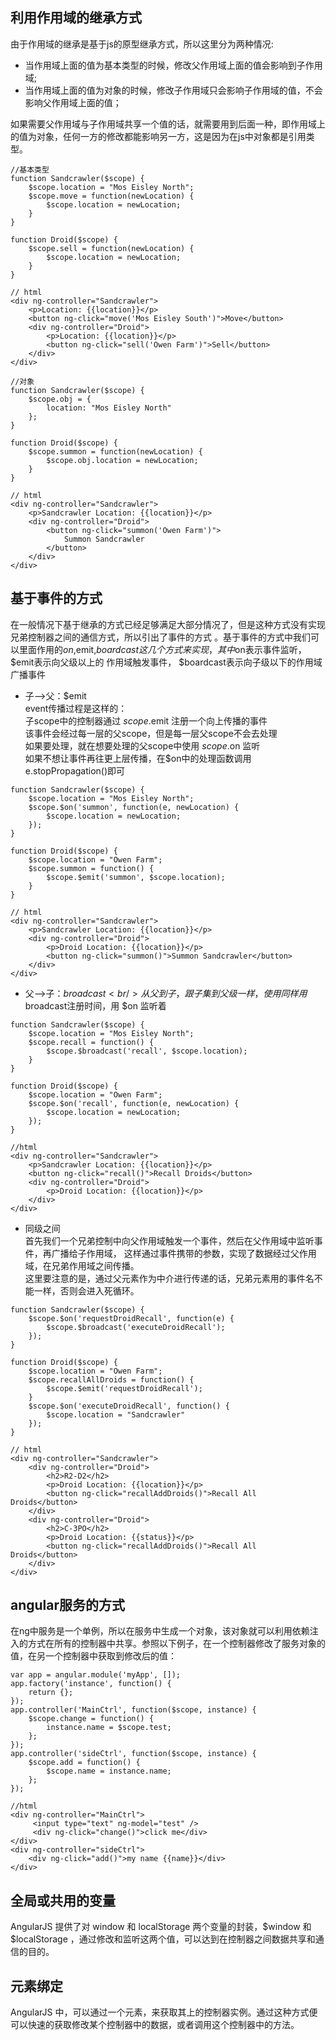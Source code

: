 ## 利用作用域的继承方式
由于作用域的继承是基于js的原型继承方式，所以这里分为两种情况:
+ 当作用域上面的值为基本类型的时候，修改父作用域上面的值会影响到子作用域;
+ 当作用域上面的值为对象的时候，修改子作用域只会影响子作用域的值，不会影响父作用域上面的值；

如果需要父作用域与子作用域共享一个值的话，就需要用到后面一种，即作用域上的值为对象，任何一方的修改都能影响另一方，这是因为在js中对象都是引用类型。
<pre><code>//基本类型
function Sandcrawler($scope) {
	$scope.location = "Mos Eisley North";
	$scope.move = function(newLocation) {
		$scope.location = newLocation;
	}
}

function Droid($scope) {
	$scope.sell = function(newLocation) {
		$scope.location = newLocation;
	}
}

// html
&lt;div ng-controller="Sandcrawler"&gt;
    &lt;p&gt;Location: {{location}}&lt;/p&gt;
    &lt;button ng-click="move('Mos Eisley South')"&gt;Move&lt;/button&gt;
    &lt;div ng-controller="Droid"&gt;
        &lt;p&gt;Location: {{location}}&lt;/p&gt;
        &lt;button ng-click="sell('Owen Farm')"&gt;Sell&lt;/button&gt;
    &lt;/div&gt;
&lt;/div&gt;

//对象
function Sandcrawler($scope) {
	$scope.obj = {
		location: "Mos Eisley North"
	};
}

function Droid($scope) {
	$scope.summon = function(newLocation) {
		$scope.obj.location = newLocation;
	}
}

// html
&lt;div ng-controller="Sandcrawler"&gt;
    &lt;p&gt;Sandcrawler Location: {{location}}&lt;/p&gt;
    &lt;div ng-controller="Droid"&gt;
        &lt;button ng-click="summon('Owen Farm')"&gt;
            Summon Sandcrawler
        &lt;/button&gt;
    &lt;/div&gt;
&lt;/div&gt;</code></pre>

## 基于事件的方式
在一般情况下基于继承的方式已经足够满足大部分情况了，但是这种方式没有实现兄弟控制器之间的通信方式，所以引出了事件的方式
。基于事件的方式中我们可以里面作用的$on,$emit,$boardcast这几个方式来实现，其中$on表示事件监听，$emit表示向父级以上的
作用域触发事件， $boardcast表示向子级以下的作用域广播事件
+ 子–>父：$emit<br/>
event传播过程是这样的：<br/>
子scope中的控制器通过 $scope.$emit 注册一个向上传播的事件<br/>
该事件会经过每一层的父scope，但是每一层父scope不会去处理<br/>
如果要处理，就在想要处理的父scope中使用 $scope.$on 监听<br/>
如果不想让事件再往更上层传播，在$on中的处理函数调用e.stopPropagation()即可
<pre><code>function Sandcrawler($scope) {
	$scope.location = "Mos Eisley North";
	$scope.$on('summon', function(e, newLocation) {
		$scope.location = newLocation;
	});
}

function Droid($scope) {
	$scope.location = "Owen Farm";
	$scope.summon = function() {
		$scope.$emit('summon', $scope.location);
	}
}

// html
&lt;div ng-controller="Sandcrawler"&gt;
    &lt;p&gt;Sandcrawler Location: {{location}}&lt;/p&gt;
    &lt;div ng-controller="Droid"&gt;
        &lt;p&gt;Droid Location: {{location}}&lt;/p&gt;
        &lt;button ng-click="summon()"&gt;Summon Sandcrawler&lt;/button&gt;
    &lt;/div&gt;
&lt;/div&gt;</code></pre>

+ 父–>子：$broadcast<br/>
从父到子，跟子集到父级一样，使用同样用$broadcast注册时间，用 $on 监听着
<pre><code>function Sandcrawler($scope) {
	$scope.location = "Mos Eisley North";
	$scope.recall = function() {
		$scope.$broadcast('recall', $scope.location);
	}
}

function Droid($scope) {
	$scope.location = "Owen Farm";
	$scope.$on('recall', function(e, newLocation) {
		$scope.location = newLocation;
	});
}

//html
&lt;div ng-controller="Sandcrawler"&gt;
    &lt;p&gt;Sandcrawler Location: {{location}}&lt;/p&gt;
    &lt;button ng-click="recall()"&gt;Recall Droids&lt;/button&gt;
    &lt;div ng-controller="Droid"&gt;
        &lt;p&gt;Droid Location: {{location}}&lt;/p&gt;
    &lt;/div&gt;
&lt;/div&gt;</code></pre>

+ 同级之间<br/>
首先我们一个兄弟控制中向父作用域触发一个事件，然后在父作用域中监听事件，再广播给子作用域，
这样通过事件携带的参数，实现了数据经过父作用域，在兄弟作用域之间传播。<br/>
这里要注意的是，通过父元素作为中介进行传递的话，兄弟元素用的事件名不能一样，否则会进入死循环。<br/>
<pre><code>function Sandcrawler($scope) {
	$scope.$on('requestDroidRecall', function(e) {
		$scope.$broadcast('executeDroidRecall');
	});
}

function Droid($scope) {
	$scope.location = "Owen Farm";
	$scope.recallAllDroids = function() {
		$scope.$emit('requestDroidRecall');
	}
	$scope.$on('executeDroidRecall', function() {
		$scope.location = "Sandcrawler"
	});
}

// html
&lt;div ng-controller="Sandcrawler"&gt;
    &lt;div ng-controller="Droid"&gt;
        &lt;h2&gt;R2-D2&lt;/h2&gt;
        &lt;p&gt;Droid Location: {{location}}&lt;/p&gt;
        &lt;button ng-click="recallAddDroids()"&gt;Recall All Droids&lt;/button&gt;
    &lt;/div&gt;
    &lt;div ng-controller="Droid"&gt;
        &lt;h2&gt;C-3PO&lt;/h2&gt;
        &lt;p&gt;Droid Location: {{status}}&lt;/p&gt;
        &lt;button ng-click="recallAddDroids()"&gt;Recall All Droids&lt;/button&gt;
    &lt;/div&gt;
&lt;/div&gt;</code></pre>

## angular服务的方式
在ng中服务是一个单例，所以在服务中生成一个对象，该对象就可以利用依赖注入的方式在所有的控制器中共享。参照以下例子，在一个控制器修改了服务对象的值，在另一个控制器中获取到修改后的值：
<pre><code>var app = angular.module('myApp', []);
app.factory('instance', function() {
	return {};
});
app.controller('MainCtrl', function($scope, instance) {
	$scope.change = function() {
		instance.name = $scope.test;
	};
});
app.controller('sideCtrl', function($scope, instance) {
	$scope.add = function() {
		$scope.name = instance.name;
	};
});

//html
&lt;div ng-controller="MainCtrl"&gt;
     &lt;input type="text" ng-model="test" /&gt;
     &lt;div ng-click="change()"&gt;click me&lt;/div&gt;
&lt;/div&gt;
&lt;div ng-controller="sideCtrl"&gt;
    &lt;div ng-click="add()"&gt;my name {{name}}&lt;/div&gt;
&lt;/div&gt;</code></pre>

## 全局或共用的变量
AngularJS 提供了对 window 和 localStorage 两个变量的封装，$window 和 $localStorage ，通过修改和监听这两个值，可以达到在控制器之间数据共享和通信的目的。

## 元素绑定
AngularJS 中，可以通过一个元素，来获取其上的控制器实例。通过这种方式便可以快速的获取修改某个控制器中的数据，或者调用这个控制器中的方法。
